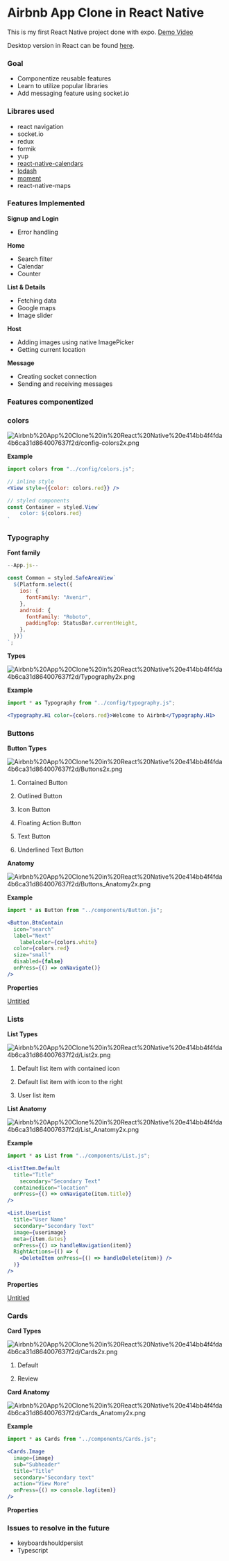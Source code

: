 
# Airbnb App Clone in React Native

This is my first React Native project done with expo.
[Demo Video](https://youtu.be/RHxPceOgMB0)

Desktop version in React can be found [here](http://www.github).

### Goal

- Componentize reusable features
- Learn to utilize popular libraries
- Add messaging feature using socket.io

### Librares used

- react navigation
- socket.io
- redux
- formik
- yup
- [react-native-calendars](https://github.com/wix/react-native-calendars)
- [lodash](https://lodash.com/)
- [moment](https://momentjs.com/)
- react-native-maps

### Features Implemented

**Signup and Login**

- Error handling

**Home**

- Search filter
- Calendar
- Counter

**List & Details**

- Fetching data
- Google maps
- Image slider

**Host**

- Adding images using native ImagePicker
- Getting current location

**Message**

- Creating socket connection
- Sending and receiving messages

### Features componentized

### colors

![Airbnb%20App%20Clone%20in%20React%20Native%20e414bb4f4fda4b6ca31d864007637f2d/config-colors2x.png](https://raw.githubusercontent.com/brandnewjinah/react-native-airbnb-clone/feature/detail/airbnb/app/assets/config-colors2x.png)

**Example**

```jsx
import colors from "../config/colors.js";

// inline style
<View style={{color: colors.red}} />

// styled components
const Container = styled.View`
	color: ${colors.red}
`
```

### Typography

**Font family**

```jsx
--App.js--

const Common = styled.SafeAreaView`
  ${Platform.select({
    ios: {
      fontFamily: "Avenir",
    },
    android: {
      fontFamily: "Roboto",
      paddingTop: StatusBar.currentHeight,
    },
  })}
`;
```

**Types**

![Airbnb%20App%20Clone%20in%20React%20Native%20e414bb4f4fda4b6ca31d864007637f2d/Typography2x.png](Airbnb%20App%20Clone%20in%20React%20Native%20e414bb4f4fda4b6ca31d864007637f2d/Typography2x.png)

**Example**

```jsx
import * as Typography from "../config/typography.js";

<Typography.H1 color={colors.red}>Welcome to Airbnb</Typography.H1>
```

### Buttons

**Button Types**

![Airbnb%20App%20Clone%20in%20React%20Native%20e414bb4f4fda4b6ca31d864007637f2d/Buttons2x.png](Airbnb%20App%20Clone%20in%20React%20Native%20e414bb4f4fda4b6ca31d864007637f2d/Buttons2x.png)

 1. Contained Button

 2. Outlined Button

 3. Icon Button

 4. Floating Action Button

 5. Text Button

 6. Underlined Text Button

**Anatomy**

![Airbnb%20App%20Clone%20in%20React%20Native%20e414bb4f4fda4b6ca31d864007637f2d/Buttons_Anatomy2x.png](Airbnb%20App%20Clone%20in%20React%20Native%20e414bb4f4fda4b6ca31d864007637f2d/Buttons_Anatomy2x.png)

**Example**

```jsx
import * as Button from "../components/Button.js";

<Button.BtnContain
  icon="search"
  label="Next"
	labelcolor={colors.white}
  color={colors.red}
  size="small"
  disabled={false}
  onPress={() => onNavigate()}
/>
```

**Properties**

[Untitled](https://www.notion.so/91212b8d5cb846cbaabe68173fad33c0)

### Lists

**List Types**

![Airbnb%20App%20Clone%20in%20React%20Native%20e414bb4f4fda4b6ca31d864007637f2d/List2x.png](Airbnb%20App%20Clone%20in%20React%20Native%20e414bb4f4fda4b6ca31d864007637f2d/List2x.png)

 1. Default list item with contained icon 

 2. Default list item with icon to the right

 3. User list item

**List Anatomy**

![Airbnb%20App%20Clone%20in%20React%20Native%20e414bb4f4fda4b6ca31d864007637f2d/List_Anatomy2x.png](Airbnb%20App%20Clone%20in%20React%20Native%20e414bb4f4fda4b6ca31d864007637f2d/List_Anatomy2x.png)

**Example**

```jsx
import * as List from "../components/List.js";

<ListItem.Default
  title="Title"
	secondary="Secondary Text"
  containedicon="location"
  onPress={() => onNavigate(item.title)}
/>

<List.UserList
  title="User Name"
  secondary="Secondary Text"
  image={userimage}
  meta={item.dates}
  onPress={() => handleNavigation(item)}
  RightActions={() => (
    <DeleteItem onPress={() => handleDelete(item)} />
  )}
/>
```

**Properties**

[Untitled](https://www.notion.so/239459ea6b2d426bbf7290dbf1748881)

### Cards

**Card Types**

![Airbnb%20App%20Clone%20in%20React%20Native%20e414bb4f4fda4b6ca31d864007637f2d/Cards2x.png](Airbnb%20App%20Clone%20in%20React%20Native%20e414bb4f4fda4b6ca31d864007637f2d/Cards2x.png)

 1. Default

 2. Review

**Card Anatomy**

![Airbnb%20App%20Clone%20in%20React%20Native%20e414bb4f4fda4b6ca31d864007637f2d/Cards_Anatomy2x.png](Airbnb%20App%20Clone%20in%20React%20Native%20e414bb4f4fda4b6ca31d864007637f2d/Cards_Anatomy2x.png)

**Example**

```jsx
import * as Cards from "../components/Cards.js";

<Cards.Image
  image={image}
  sub="Subheader"
  title="Title"
  secondary="Secondary text"
  action="View More"
  onPress={() => console.log(item)}
/>
```

**Properties**

[ ](https://www.notion.so/dbea0c134bf040ae9c62ebc7cfa91b51)

### Issues to resolve in the future

- keyboardshouldpersist
- Typescript
